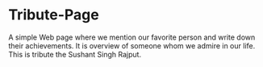 # Tribute-Page
A simple Web page where we mention our favorite person and write down their achievements. It is overview of someone whom we admire in our life. This is tribute the Sushant Singh Rajput.
